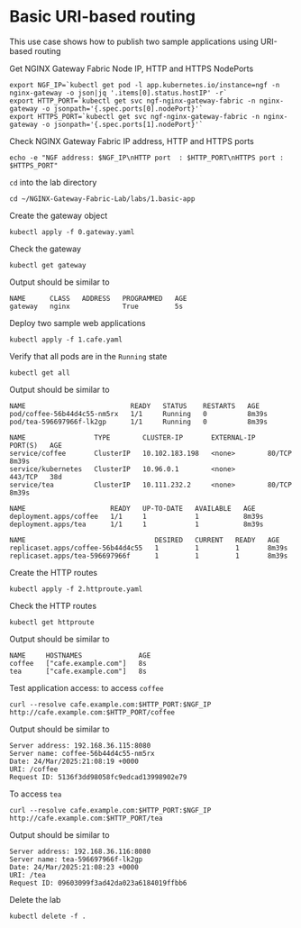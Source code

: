 # Basic URI-based routing

This use case shows how to publish two sample applications using URI-based routing

Get NGINX Gateway Fabric Node IP, HTTP and HTTPS NodePorts
```code
export NGF_IP=`kubectl get pod -l app.kubernetes.io/instance=ngf -n nginx-gateway -o json|jq '.items[0].status.hostIP' -r`
export HTTP_PORT=`kubectl get svc ngf-nginx-gateway-fabric -n nginx-gateway -o jsonpath='{.spec.ports[0].nodePort}'`
export HTTPS_PORT=`kubectl get svc ngf-nginx-gateway-fabric -n nginx-gateway -o jsonpath='{.spec.ports[1].nodePort}'`
```

Check NGINX Gateway Fabric IP address, HTTP and HTTPS ports
```code
echo -e "NGF address: $NGF_IP\nHTTP port  : $HTTP_PORT\nHTTPS port : $HTTPS_PORT"
```

`cd` into the lab directory
```code
cd ~/NGINX-Gateway-Fabric-Lab/labs/1.basic-app
```

Create the gateway object
```code
kubectl apply -f 0.gateway.yaml
```

Check the gateway
```code
kubectl get gateway
```

Output should be similar to
```code
NAME      CLASS   ADDRESS   PROGRAMMED   AGE
gateway   nginx             True         5s
```

Deploy two sample web applications
```code
kubectl apply -f 1.cafe.yaml
```

Verify that all pods are in the `Running` state

```code
kubectl get all
```

Output should be similar to

```
NAME                          READY   STATUS    RESTARTS   AGE
pod/coffee-56b44d4c55-nm5rx   1/1     Running   0          8m39s
pod/tea-596697966f-lk2gp      1/1     Running   0          8m39s

NAME                 TYPE        CLUSTER-IP       EXTERNAL-IP   PORT(S)   AGE
service/coffee       ClusterIP   10.102.183.198   <none>        80/TCP    8m39s
service/kubernetes   ClusterIP   10.96.0.1        <none>        443/TCP   38d
service/tea          ClusterIP   10.111.232.2     <none>        80/TCP    8m39s

NAME                     READY   UP-TO-DATE   AVAILABLE   AGE
deployment.apps/coffee   1/1     1            1           8m39s
deployment.apps/tea      1/1     1            1           8m39s

NAME                                DESIRED   CURRENT   READY   AGE
replicaset.apps/coffee-56b44d4c55   1         1         1       8m39s
replicaset.apps/tea-596697966f      1         1         1       8m39s
```

Create the HTTP routes
```code
kubectl apply -f 2.httproute.yaml
```

Check the HTTP routes
```code
kubectl get httproute
```

Output should be similar to
```code
NAME     HOSTNAMES              AGE
coffee   ["cafe.example.com"]   8s
tea      ["cafe.example.com"]   8s
```

Test application access: to access `coffee`
```code
curl --resolve cafe.example.com:$HTTP_PORT:$NGF_IP http://cafe.example.com:$HTTP_PORT/coffee
```

Output should be similar to
```code
Server address: 192.168.36.115:8080
Server name: coffee-56b44d4c55-nm5rx
Date: 24/Mar/2025:21:08:19 +0000
URI: /coffee
Request ID: 5136f3dd98058fc9edcad13998902e79
```

To access `tea`
```code
curl --resolve cafe.example.com:$HTTP_PORT:$NGF_IP http://cafe.example.com:$HTTP_PORT/tea
```

Output should be similar to
```code
Server address: 192.168.36.116:8080
Server name: tea-596697966f-lk2gp
Date: 24/Mar/2025:21:08:23 +0000
URI: /tea
Request ID: 09603099f3ad42da023a6184019ffbb6
```

Delete the lab

```code
kubectl delete -f .
```
